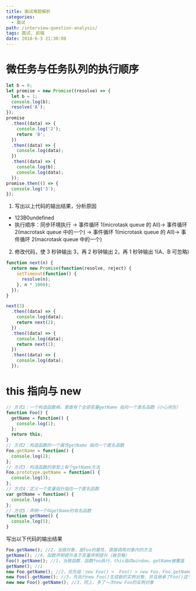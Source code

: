 ```yaml
---
title: 面试难题解析
categories:
  - 面试
path: /interview-question-analysis/
tags: 面试, 前端
date: 2018-6-3 21:30:08
---
```


# 微任务与任务队列的执行顺序

```js
let b = 0;
let promise = new Promise((resolve) => {
  let b = 1;
  console.log(b);
  resolve('A');
});
promise
  .then((data) => {
    console.log('2');
    return 'B';
  })
  .then((data) => {
    console.log(data);
  })
  .then((data) => {
    console.log(b);
    console.log(data);
  });
promise.then(() => {
  console.log('3');
});
```

1.  写出以上代码的输出结果，分析原因

-  123B0undefined
-  执行顺序：同步环境执行 -> 事件循环 1(microtask queue 的 All)-> 事件循环 2(macrotask queue 中的一个) -> 事件循环 1(microtask queue 的 All)-> 事件循环 2(macrotask queue 中的一个)

2.  修改代码，使 3 秒钟输出 3，再 2 秒钟输出 2，再 1 秒钟输出 1(A、B 可忽略)

```js
function next(n) {
  return new Promise(function(resolve, reject) {
    setTimeout(function() {
      resolve(n);
    }, n * 1000);
  });
}

next(3)
  .then((data) => {
    console.log(data);
    return next(2);
  })
  .then((data) => {
    console.log(data);
    return next(1);
  })
  .then((data) => {
    console.log(data);
  });
```

# this 指向与 new

```js
// 方式1：一个构造函数嘛，里面有个全部变量getName 指向一个匿名函数（小心闭包）
function Foo() {
  getName = function() {
    console.log(1);
  };
  return this;
}
// 方式2：构造函数的一个属性getName 指向一个匿名函数
Foo.getName = function() {
  console.log(2);
};
// 方式3：构造函数的原型上有个getName方法
Foo.prototype.getName = function() {
  console.log(3);
};
// 方式4：定义一个变量指针指向一个匿名函数
var getName = function() {
  console.log(4);
};
// 方式5：声明一个叫getName的有名函数
function getName() {
  console.log(5);
}
```

写出以下代码的输出结果

```js
Foo.getName(); //2，当做对象，是Foo的属性，直接调用对象内的方法
getName(); //4，函数声明提升高于变量声明提升（被忽略）
Foo().getName(); //1，当做函数，函数foo执行，this指向window，getName被覆盖
getName(); //1
new Foo.getName(); //2，优先级：new Foo() >  Foo() > new Foo，Foo.getName首先执行，再new实例Foo对象
new Foo().getName(); //3，先执行new Foo()生成新的实例对象，并且继承了Foo()这个构造函数中的getName方法，以方式3执行
new new Foo().getName(); //3，同上，多了一次new Foo的实例对象
```
